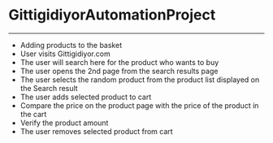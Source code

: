 # GittigidiyorAutomationProject
------------------------------------------------
* Adding products to the basket 
* User visits Gittigidiyor.com
* The user will search here for the product who wants to buy
* The user opens the 2nd page from the search results page
* The user selects the random product from the product list displayed on the Search result
* The user adds selected product to cart
* Compare the price on the product page with the price of the product in the cart
* Verify the product amount
* The user removes selected product from cart

